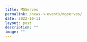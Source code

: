 ```yaml
---
title: MGServes
permalink: /news-n-events/mgserves/
date: 2022-10-11
layout: post
description: ""
image: ""
---
```


